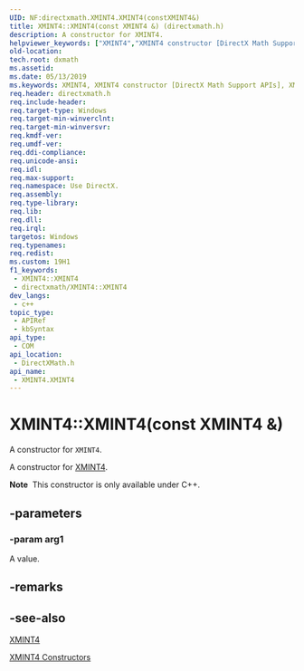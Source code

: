 ```yaml
---
UID: NF:directxmath.XMINT4.XMINT4(constXMINT4&)
title: XMINT4::XMINT4(const XMINT4 &) (directxmath.h)
description: A constructor for XMINT4.
helpviewer_keywords: ["XMINT4","XMINT4 constructor [DirectX Math Support APIs]","XMINT4 constructor [DirectX Math Support APIs]","XMINT4 structure","XMINT4 structure [DirectX Math Support APIs]","XMINT4 constructor","XMINT4.XMINT4","XMINT4.XMINT4()","XMINT4.XMINT4(const XMINT4 &)","XMINT4::XMINT4","XMINT4::XMINT4(const XMINT4 &)","dxmath.xmint4_ctor_1"]
old-location: 
tech.root: dxmath
ms.assetid: 
ms.date: 05/13/2019
ms.keywords: XMINT4, XMINT4 constructor [DirectX Math Support APIs], XMINT4 constructor [DirectX Math Support APIs],XMINT4 structure, XMINT4 structure [DirectX Math Support APIs],XMINT4 constructor, XMINT4.XMINT4, XMINT4.XMINT4(), XMINT4.XMINT4(const XMINT4 &), XMINT4::XMINT4, XMINT4::XMINT4(const XMINT4 &), dxmath.xmint4_ctor_1
req.header: directxmath.h
req.include-header: 
req.target-type: Windows
req.target-min-winverclnt: 
req.target-min-winversvr: 
req.kmdf-ver: 
req.umdf-ver: 
req.ddi-compliance: 
req.unicode-ansi: 
req.idl: 
req.max-support: 
req.namespace: Use DirectX.
req.assembly: 
req.type-library: 
req.lib: 
req.dll: 
req.irql: 
targetos: Windows
req.typenames: 
req.redist: 
ms.custom: 19H1
f1_keywords:
 - XMINT4::XMINT4
 - directxmath/XMINT4::XMINT4
dev_langs:
 - c++
topic_type:
 - APIRef
 - kbSyntax
api_type:
 - COM
api_location:
 - DirectXMath.h
api_name:
 - XMINT4.XMINT4
---
```


# XMINT4::XMINT4(const XMINT4 &)

A constructor for <code>XMINT4</code>.

A constructor for <a href="https://docs.microsoft.com/windows/desktop/direct3dhlsl/xmint4">XMINT4</a>.

<div class="alert"><b>Note</b>  This constructor is only available under C++.</div>


## -parameters

### -param arg1

A value.

## -remarks

## -see-also

<a href="https://docs.microsoft.com/windows/desktop/direct3dhlsl/xmint4">XMINT4</a>

<a href="https://docs.microsoft.com/windows/desktop/api/directxmath/nf-directxmath-xmint4-xmint4(constint32_t)">XMINT4 Constructors</a>

